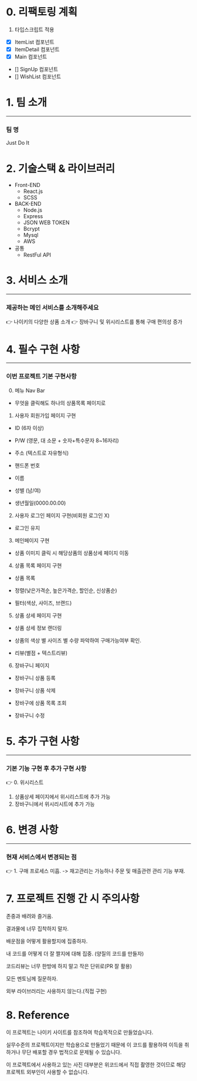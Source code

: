 # 0. 리팩토링 계획

1. 타입스크립트 적용

- [x] ItemList 컴포넌트
- [x] ItemDetail 컴포넌트
- [x] Main 컴포넌트
- [] SignUp 컴포넌트
- [] WishList 컴포넌트

# 1. 팀 소개

---

### 팀 명

Just Do It

# 2. 기술스택 & 라이브러리

<ul>
  <li>Front-END
    <ul>
      <li>React.js</li>
      <li>SCSS</li>
    </ul>
  </li>
  <li>BACK-END
    <ul>
      <li>Node.js</li>
      <li>Express</li>
      <li>JSON WEB TOKEN</li>
      <li>Bcrypt</li>
      <li>Mysql</li>
      <li>AWS</li>
    </ul>
  </li>
  <li>공통
    <ul>
      <li>RestFul API</li>
    </ul>
  </li>
</ul>

# 3. 서비스 소개

---

### 제공하는 메인 서비스를 소개해주세요

<aside>
👉 나이키의 다양한 상품 소개
👉 장바구니 및 위시리스트를 통해 구매 편의성 증가

</aside>

# 4. 필수 구현 사항

---

### 이번 프로젝트 기본 구현사항

<aside>

0. 메뉴 Nav Bar

- 무엇을 클릭해도 하나의 상품목록 페이지로

1. 사용자 회원가입 페이지 구현

- ID (6자 이상)

- P/W (영문, 대 소문 + 숫자+특수문자 8~16자리)

- 주소 (텍스트로 자유형식)

- 핸드폰 번호

- 이름

- 성별 (남/여)

- 생년월일(0000.00.00)

2. 사용자 로그인 페이지 구현(비회원 로그인 X)

- 로그인 유지

3. 메인페이지 구현

- 상품 이미지 클릭 시 해당상품의 상품상세 페이지 이동

4. 상품 목록 페이지 구현

- 상품 목록

- 정렬(낮은가격순, 높은가격순, 할인순, 신상품순)

- 필터(색상, 사이즈, 브랜드)

5. 상품 상세 페이지 구현

- 상품 상세 정보 랜더링

- 상품의 색상 별 사이즈 별 수량 파악하여 구매가능여부 확인.

- 리뷰(별점 + 텍스트리뷰)

6. 장바구니 페이지

- 장바구니 상품 등록

- 장바구니 상품 삭제

- 장바구에 상품 목록 조회

- 장바구니 수정

</aside>

# 5. 추가 구현 사항

---

### 기본 기능 구현 후 추가 구현 사항

<aside>
👉 0. 위시리스트

1. 상품상세 페이지에서 위시리스트에 추가 가능
2. 장바구니에서 위시리시트에 추가 가능

</aside>

# 6. 변경 사항

---

### 현재 서비스에서 변경되는 점

<aside>
👉 1. 구매 프로세스 미흡. -> 재고관리는 가능하나 주문 및 매출관련 관리 기능 부재.

</aside>

# 7. 프로젝트 진행 간 시 주의사항

존중과 배려와 즐거움.

결과물에 너무 집착하지 말자.

배운점을 어떻게 활용할지에 집중하자.

내 코드를 어떻게 더 잘 짤지에 대해 집중. (양질의 코드를 만들자)

코드리뷰는 너무 한방에 하지 말고 작은 단위로(PR 잘 활용)

모든 멘토님께 질문하자.

외부 라이브러리는 사용하지 않는다.(직접 구현)

# 8. Reference

이 프로젝트는 나이키 사이트를 참조하여 학습목적으로 만들었습니다.

실무수준의 프로젝트이지만 학습용으로 만들었기 때문에 이 코드를 활용하여 이득을 취하거나 무단 배포할 경우 법적으로 문제될 수 있습니다.

이 프로젝트에서 사용하고 있는 사진 대부분은 위코드에서 직접 촬영한 것이므로 해당 프로젝트 외부인이 사용할 수 없습니다.
